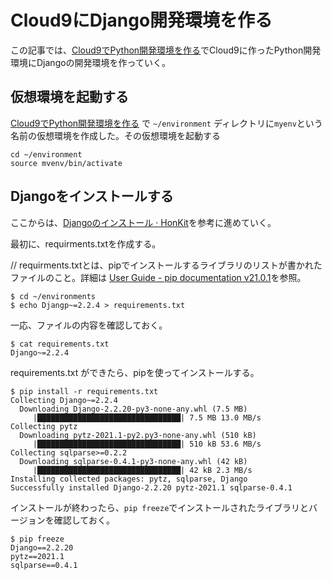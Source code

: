# Cloud9にDjango開発環境を作る

この記事では、[Cloud9でPython開発環境を作る](https://taka4ma.github.io/contents/0007/0007.html)でCloud9に作ったPython開発環境にDjangoの開発環境を作っていく。

## 仮想環境を起動する

[Cloud9でPython開発環境を作る](https://taka4ma.github.io/contents/0007/0007.html) で `~/environment` ディレクトリに`myenv`という名前の仮想環境を作成した。その仮想環境を起動する

```
cd ~/environment
source mvenv/bin/activate
```

## Djangoをインストールする

ここからは、[Djangoのインストール · HonKit](https://tutorial.djangogirls.org/ja/django_installation/)を参考に進めていく。


最初に、requirments.txtを作成する。

// requirments.txtとは、pipでインストールするライブラリのリストが書かれたファイルのこと。詳細は
[User Guide \- pip documentation v21\.0\.1](https://pip.pypa.io/en/stable/user_guide/#requirements-files)を参照。

```
$ cd ~/environments
$ echo Djangp~=2.2.4 > requirements.txt
```

一応、ファイルの内容を確認しておく。

```
$ cat requirements.txt 
Django~=2.2.4
```

requirements.txt ができたら、pipを使ってインストールする。

```
$ pip install -r requirements.txt 
Collecting Django~=2.2.4
  Downloading Django-2.2.20-py3-none-any.whl (7.5 MB)
     |████████████████████████████████| 7.5 MB 13.0 MB/s 
Collecting pytz
  Downloading pytz-2021.1-py2.py3-none-any.whl (510 kB)
     |████████████████████████████████| 510 kB 53.6 MB/s 
Collecting sqlparse>=0.2.2
  Downloading sqlparse-0.4.1-py3-none-any.whl (42 kB)
     |████████████████████████████████| 42 kB 2.3 MB/s 
Installing collected packages: pytz, sqlparse, Django
Successfully installed Django-2.2.20 pytz-2021.1 sqlparse-0.4.1
```

インストールが終わったら、`pip freeze`でインストールされたライブラリとバージョンを確認しておく。

```
$ pip freeze
Django==2.2.20
pytz==2021.1
sqlparse==0.4.1
```
